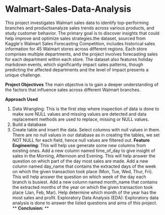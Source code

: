 # Walmart-Sales-Data-Analysis
This project investigates Walmart sales data to identify top-performing branches and productsanalyze sales trends across various products, and study customer behavior. The primary goal is to discover insights that could help improve and optimize sales strategies.the dataset, sourced from Kaggle's Walmart Sales Forecasting Competition, includes historical sales information for 45 Walmart stores across different regions. Each store comprises multiple departments, and the project involves forecasting sales for each department within each store. The dataset also features holiday markdown events, which significantly impact sales patterns, though predicting the affected departments and the level of impact presents a unique challenge.


**Project Objectives**
The main objective is to gain a deeper understanding of the factors that influence sales across different Walmart branches.

**Approach Used**
1. Data Wrangling: This is the first step where inspection of data is done to make sure NULL values and missing values are detected and data replacement methods are used to replace, missing or NULL values.
2. Build a database
3. Create table and insert the data.
Select columns with null values in them. There are no null values in our database as in creating the tables, we set NOT NULL for each field, hence null values are filtered out.
**Feature Engineering**: This will help use generate some new columns from existing ones.
Add a new column named time_of_day to give insight of sales in the Morning, Afternoon and Evening. This will help answer the question on which part of the day most sales are made.
Add a new column named day_name that contains the extracted days of the week on which the given transaction took place (Mon, Tue, Wed, Thur, Fri). This will help answer the question on which week of the day each branch is busiest.
Add a new column named month_name that contains the extracted months of the year on which the given transaction took place (Jan, Feb, Mar). Help determine which month of the year has the most sales and profit.
Exploratory Data Analysis (EDA): Exploratory data analysis is done to answer the listed questions and aims of this project.
**
**Conclusion:**
**
